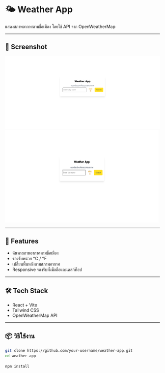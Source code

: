 # 🌤️ Weather App
แสดงสภาพอากาศตามชื่อเมือง โดยใช้ API จาก OpenWeatherMap

---

## 📸 Screenshot



![Weather App Screenshot](weather-app/public/screenshot-weather-app1.png)
<img src="./weather-app/public/screenshot-weather-app1.png" alt="Weather App Screenshot" width="500" height="300" />



---

## 🚀 Features

- ค้นหาสภาพอากาศตามชื่อเมือง
- รองรับหน่วย °C / °F
- เปลี่ยนพื้นหลังตามสภาพอากาศ
- Responsive รองรับทั้งมือถือและเดสก์ท็อป

---

## 🛠️ Tech Stack

- React + Vite
- Tailwind CSS
- OpenWeatherMap API

---

## 📦 วิธีใช้งาน

```bash
git clone https://github.com/your-username/weather-app.git
cd weather-app

npm install
